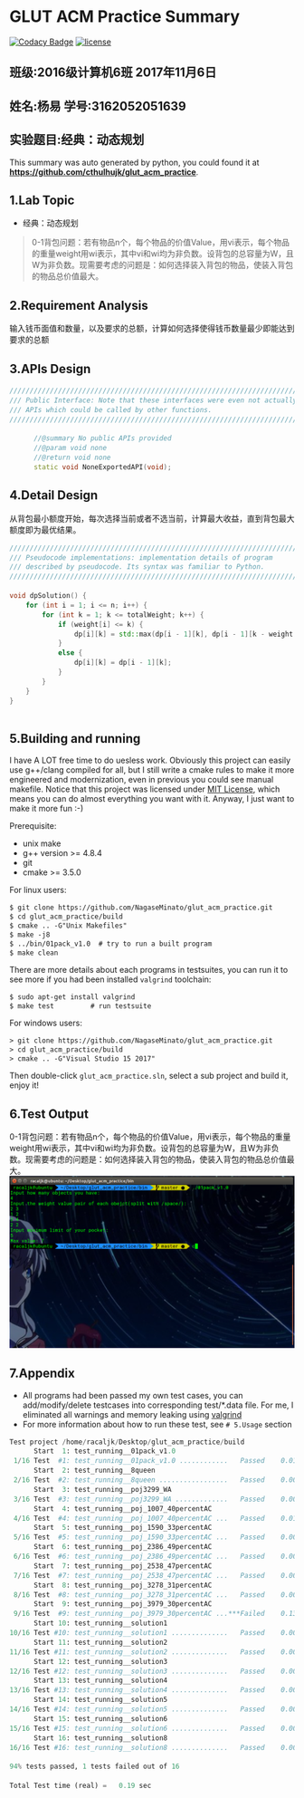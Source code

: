 # GLUT ACM Practice Summary

[![Codacy Badge](https://api.codacy.com/project/badge/Grade/a76e7d49a43e48678493996cc27ac964)](https://www.codacy.com/app/yangyijk/glut_acm_practice?utm_source=github.com&utm_medium=referral&utm_content=cthulhujk/glut_acm_practice&utm_campaign=badger)
[![license](https://img.shields.io/github/license/mashape/apistatus.svg)]()
## 班级:2016级计算机6班 2017年11月6日
## 姓名:杨易 学号:3162052051639
## 实验题目:经典：动态规划

This summary was auto generated by python, you could found it at **https://github.com/cthulhujk/glut_acm_practice**.

## 1.Lab Topic
+ 经典：动态规划
> 0-1背包问题：若有物品n个，每个物品的价值Value，用vi表示，每个物品的重量weight用wi表示，其中vi和wi均为非负数。设背包的总容量为W，且W为非负数。现需要考虑的问题是：如何选择装入背包的物品，使装入背包的物品总价值最大。

## 2.Requirement Analysis
输入钱币面值和数量，以及要求的总额，计算如何选择使得钱币数量最少即能达到要求的总额

## 3.APIs Design
```cpp
///////////////////////////////////////////////////////////////////////
/// Public Interface: Note that these interfaces were even not actually
/// APIs which could be called by other functions.
///////////////////////////////////////////////////////////////////////

      //@summary No public APIs provided
      //@param void none
      //@return void none
      static void NoneExportedAPI(void);
```
## 4.Detail Design
从背包最小额度开始，每次选择当前或者不选当前，计算最大收益，直到背包最大额度即为最优结果。
```cpp
///////////////////////////////////////////////////////////////////////
/// Pseudocode implementations: implementation details of program
/// described by pseudocode. Its syntax was familiar to Python.
///////////////////////////////////////////////////////////////////////

void dpSolution() {
    for (int i = 1; i <= n; i++) {
        for (int k = 1; k <= totalWeight; k++) {
            if (weight[i] <= k) {
                dp[i][k] = std::max(dp[i - 1][k], dp[i - 1][k - weight[i]] + value[i]);
            }
            else {
                dp[i][k] = dp[i - 1][k];
            }
        }
    }
}
    
```

## 5.Building and running
I have A LOT free time to do uesless work. Obviously this project can easily use g++/clang compiled for all, but I still write a cmake rules to make it more engineered and modernization, even in previous you could see manual makefile. Notice that this project was licensed under [MIT License](LICENSE), which means you can do almost everything you want with it. Anyway, I just want to make it more fun :-)

Prerequisite:
+ unix make
+ g++ version >= 4.8.4
+ git
+ cmake >= 3.5.0

For linux users:
```shell
$ git clone https://github.com/NagaseMinato/glut_acm_practice.git
$ cd glut_acm_practice/build
$ cmake .. -G"Unix Makefiles"
$ make -j8
$ ../bin/01pack_v1.0  # try to run a built program
$ make clean
```
There are more details about each programs in testsuites, you can run it to see more if you had been installed `valgrind` toolchain:
```shell
$ sudo apt-get install valgrind
$ make test         # run testsuite
```
For windows users:
```
> git clone https://github.com/NagaseMinato/glut_acm_practice.git
> cd glut_acm_practice/build
> cmake .. -G"Visual Studio 15 2017"
```
Then double-click `glut_acm_practice.sln`, select a sub project and build it, enjoy it!

## 6.Test Output
0-1背包问题：若有物品n个，每个物品的价值Value，用vi表示，每个物品的重量weight用wi表示，其中vi和wi均为非负数。设背包的总容量为W，且W为非负数。现需要考虑的问题是：如何选择装入背包的物品，使装入背包的物品总价值最大。
![](01pack_v1.0.png)

## 7.Appendix
+ All programs had been passed my own test cases, you can add/modify/delete testcases into corresponding test/*.data file. For me, I eliminated all warnings and memory leaking using [valgrind](http://valgrind.org/)
+ For more information about how to run these test, see `# 5.Usage` section
```python
Test project /home/racaljk/Desktop/glut_acm_practice/build
      Start  1: test_running__01pack_v1.0
 1/16 Test  #1: test_running__01pack_v1.0 ............   Passed    0.01 sec
      Start  2: test_running__8queen
 2/16 Test  #2: test_running__8queen .................   Passed    0.00 sec
      Start  3: test_running__poj3299_WA
 3/16 Test  #3: test_running__poj3299_WA .............   Passed    0.00 sec
      Start  4: test_running__poj_1007_40percentAC
 4/16 Test  #4: test_running__poj_1007_40percentAC ...   Passed    0.01 sec
      Start  5: test_running__poj_1590_33percentAC
 5/16 Test  #5: test_running__poj_1590_33percentAC ...   Passed    0.00 sec
      Start  6: test_running__poj_2386_49percentAC
 6/16 Test  #6: test_running__poj_2386_49percentAC ...   Passed    0.00 sec
      Start  7: test_running__poj_2538_47percentAC
 7/16 Test  #7: test_running__poj_2538_47percentAC ...   Passed    0.00 sec
      Start  8: test_running__poj_3278_31percentAC
 8/16 Test  #8: test_running__poj_3278_31percentAC ...   Passed    0.00 sec
      Start  9: test_running__poj_3979_30percentAC
 9/16 Test  #9: test_running__poj_3979_30percentAC ...***Failed    0.13 sec
      Start 10: test_running__solution1
10/16 Test #10: test_running__solution1 ..............   Passed    0.00 sec
      Start 11: test_running__solution2
11/16 Test #11: test_running__solution2 ..............   Passed    0.00 sec
      Start 12: test_running__solution3
12/16 Test #12: test_running__solution3 ..............   Passed    0.00 sec
      Start 13: test_running__solution4
13/16 Test #13: test_running__solution4 ..............   Passed    0.00 sec
      Start 14: test_running__solution5
14/16 Test #14: test_running__solution5 ..............   Passed    0.00 sec
      Start 15: test_running__solution6
15/16 Test #15: test_running__solution6 ..............   Passed    0.00 sec
      Start 16: test_running__solution8
16/16 Test #16: test_running__solution8 ..............   Passed    0.00 sec

94% tests passed, 1 tests failed out of 16

Total Test time (real) =   0.19 sec
```

